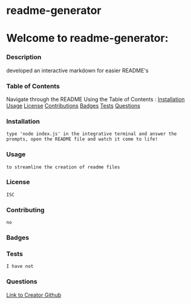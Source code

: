 # readme-generator
  
  # Welcome to readme-generator:
  
  ### Description
  developed an interactive markdown for easier README's

  ### Table of Contents
  Navigate through the README Using the Table of Contents : 
  [Installation](https://github.com/avatl/readme-generator#installation)
  [Usage](https://github.com/avatl/readme-generator#usage-)
  [License](https://github.com/avatl/readme-generator#license)
  [Contributions](https://github.com/avatl/readme-generator#contributing)
  [Badges](https://github.com/avatl/readme-generator#badges)
  [Tests](https://github.com/avatl/readme-generator#tests)
  [Questions](https://github.com/avatl/readme-generator#questions)
      
  ### Installation
    type 'node index.js' in the integrative terminal and answer the prompts, open the README file and watch it come to life!
    
  ### Usage <a name="usage"></a>
    to streamline the creation of readme files
    
  ### License
    ISC
   
  ### Contributing
    no
   
  ### Badges
    
  ### Tests
    I have not
    
  ### Questions

  [Link to Creator Github](https://github.com/avatl)
    
